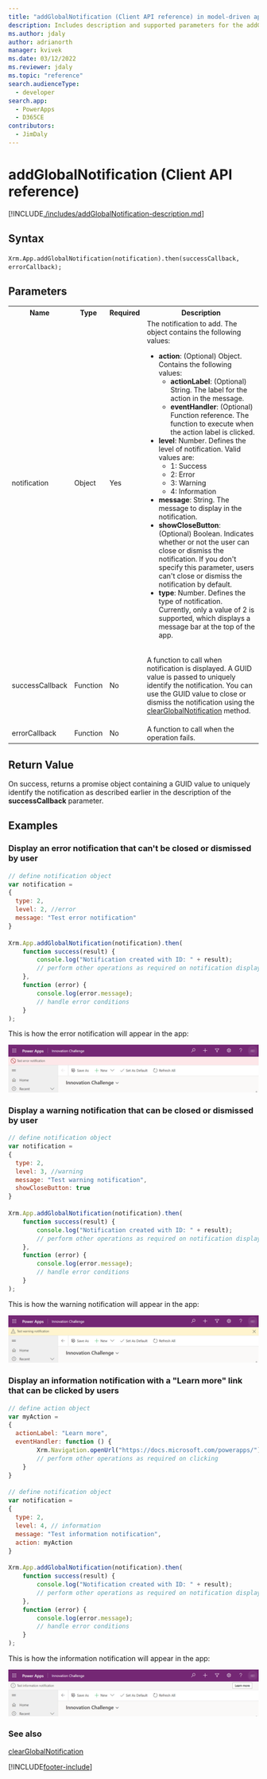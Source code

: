```yaml
---
title: "addGlobalNotification (Client API reference) in model-driven apps| MicrosoftDocs"
description: Includes description and supported parameters for the addGlobalNotification method.
ms.author: jdaly
author: adrianorth
manager: kvivek
ms.date: 03/12/2022
ms.reviewer: jdaly
ms.topic: "reference"
search.audienceType: 
  - developer
search.app: 
  - PowerApps
  - D365CE
contributors:
  - JimDaly
---
```

# addGlobalNotification (Client API reference)

[!INCLUDE[./includes/addGlobalNotification-description.md](./includes/addGlobalNotification-description.md)]

## Syntax

`Xrm.App.addGlobalNotification(notification).then(successCallback, errorCallback);`

## Parameters

<table>
<tr>
<th>Name</th>
<th>Type</th>
<th>Required</th>
<th>Description</th>
</tr>
<tr>
<td>notification</td>
<td>Object</td>
<td>Yes</td>
<td>The notification to add. The object contains the following values:
<ul>
<li><b>action</b>: (Optional) Object. Contains the following values:
<ul>
<li><b>actionLabel</b>: (Optional) String. The label for the action in the message.</li>
<li><b>eventHandler</b>: (Optional) Function reference. The function to execute when the action label is clicked.</li>
</ul>
<li><b>level</b>: Number. Defines the level of notification. Valid values are:
<ul><li>1: Success</li>
<li>2: Error</li>
<li>3: Warning</li>
<li>4: Information</li></ul></li>
<li><b>message</b>: String. The message to display in the notification.</li>
<li><b>showCloseButton</b>: (Optional) Boolean. Indicates whether or not the user can close or dismiss the notification. If you don't specify this parameter, users can't close or dismiss the notification by default.</li>
<li><b>type</b>: Number. Defines the type of notification. Currently, only a value of 2 is supported, which displays a message bar at the top of the app.</li>
</ul></td>
</tr>
<tr>
<td>successCallback</td>
<td>Function</td>
<td>No</td>
<td><p>A function to call when notification is displayed. A GUID value is passed to uniquely identify the notification. You can use the GUID value to close or dismiss the notification using the <a href="clearGlobalNotification.md">clearGlobalNotification</a> method.</p>
</td>
</tr>
<tr>
<td>errorCallback</td>
<td>Function</td>
<td>No</td>
<td>A function to call when the operation fails.</td>
</tr>
</table>

## Return Value

On success, returns a promise object containing a GUID value to uniquely identify the notification as described earlier in the description of the **successCallback** parameter.

## Examples

### Display an error notification that can't be closed or dismissed by user

```JavaScript
// define notification object
var notification = 
{
  type: 2,
  level: 2, //error
  message: "Test error notification"
}

Xrm.App.addGlobalNotification(notification).then(
    function success(result) {
        console.log("Notification created with ID: " + result);
        // perform other operations as required on notification display
    },
    function (error) {
        console.log(error.message);
        // handle error conditions
    }
);
```

This is how the error notification will appear in the app:

![Example error notification.](media/add-global-error.png "Example error notification")

### Display a warning notification that can be closed or dismissed by user

```JavaScript
// define notification object
var notification = 
{
  type: 2,
  level: 3, //warning
  message: "Test warning notification",
  showCloseButton: true
}

Xrm.App.addGlobalNotification(notification).then(
    function success(result) {
        console.log("Notification created with ID: " + result);
        // perform other operations as required on notification display
    },
    function (error) {
        console.log(error.message);
        // handle error conditions
    }
);
```

This is how the warning notification will appear in the app:

![Example warning notification.](media/add-global-warning.png "Example warning notification")

### Display an information notification with a "Learn more" link that can be clicked by users

```javascript
// define action object
var myAction =
{
  actionLabel: "Learn more", 
  eventHandler: function () {
        Xrm.Navigation.openUrl("https://docs.microsoft.com/powerapps/");
        // perform other operations as required on clicking
    }
}

// define notification object
var notification = 
{
  type: 2,
  level: 4, // information
  message: "Test information notification",  
  action: myAction
}

Xrm.App.addGlobalNotification(notification).then(
    function success(result) {
        console.log("Notification created with ID: " + result);
        // perform other operations as required on notification display
    },
    function (error) {
        console.log(error.message);
        // handle error conditions
    }
);
```

This is how the information notification will appear in the app:

![Example information notification.](media/add-global-information.png "Example information notification")

### See also

[clearGlobalNotification](clearGlobalnotification.md)


[!INCLUDE[footer-include](../../../../../includes/footer-banner.md)]